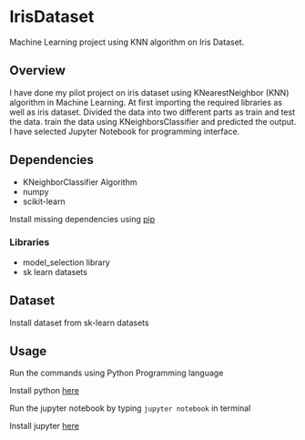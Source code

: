 # IrisDataset
Machine Learning project using KNN algorithm on Iris Dataset.

## Overview

I have done my pilot project on iris dataset using KNearestNeighbor (KNN) algorithm in Machine Learning. At first importing the required libraries as well as iris dataset. Divided the data into two different parts as train and test the data. train the data using KNeighborsClassifier and predicted the output. I have selected Jupyter Notebook for programming interface.
## Dependencies
* KNeighborClassifier Algorithm
* numpy
* scikit-learn

Install missing dependencies using [pip](https://pip.pypa.io/en/stable/)
### Libraries

* model_selection library
* sk learn datasets
  
## Dataset
Install dataset from sk-learn datasets 


## Usage

Run the commands using Python Programming language

Install python [here](https://www.python.org/downloads/)

Run the jupyter notebook by typing `jupyter notebook` in terminal

Install jupyter [here](http://jupyter.readthedocs.io/en/latest/install.html)

